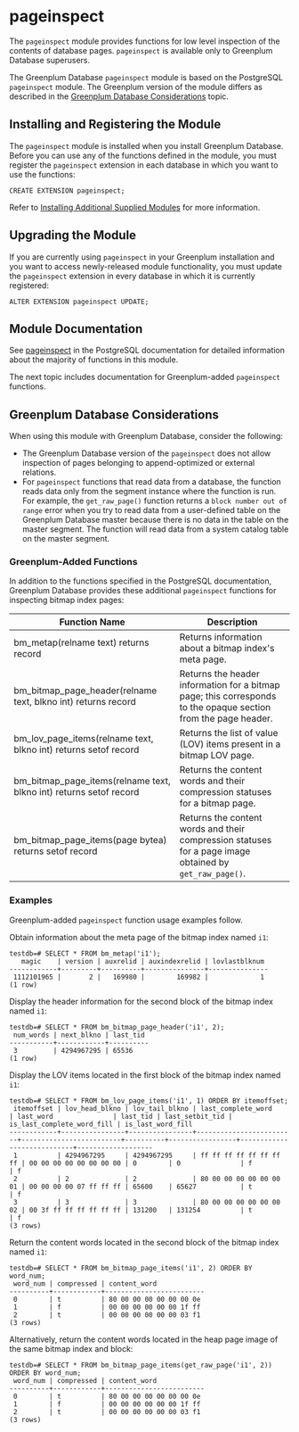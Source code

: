 # pageinspect 

The `pageinspect` module provides functions for low level inspection of the contents of database pages. `pageinspect` is available only to Greenplum Database superusers.

The Greenplum Database `pageinspect` module is based on the PostgreSQL `pageinspect` module. The Greenplum version of the module differs as described in the [Greenplum Database Considerations](#topic_gp) topic.

## <a id="topic_reg"></a>Installing and Registering the Module 

The `pageinspect` module is installed when you install Greenplum Database. Before you can use any of the functions defined in the module, you must register the `pageinspect` extension in each database in which you want to use the functions:

```
CREATE EXTENSION pageinspect;
```

Refer to [Installing Additional Supplied Modules](../../install_guide/install_modules.html) for more information.

## <a id="topic_upgrade"></a>Upgrading the Module 

If you are currently using `pageinspect` in your Greenplum installation and you want to access newly-released module functionality, you must update the `pageinspect` extension in every database in which it is currently registered:

```
ALTER EXTENSION pageinspect UPDATE;
```

## <a id="topic_info"></a>Module Documentation 

See [pageinspect](https://www.postgresql.org/docs/12/pageinspect.html) in the PostgreSQL documentation for detailed information about the majority of functions in this module.

The next topic includes documentation for Greenplum-added `pageinspect` functions.

## <a id="topic_gp"></a>Greenplum Database Considerations 

When using this module with Greenplum Database, consider the following:

-   The Greenplum Database version of the `pageinspect` does not allow inspection of pages belonging to append-optimized or external relations.
-   For `pageinspect` functions that read data from a database, the function reads data only from the segment instance where the function is run. For example, the `get_raw_page()` function returns a `block number out of range` error when you try to read data from a user-defined table on the Greenplum Database master because there is no data in the table on the master segment. The function will read data from a system catalog table on the master segment.

### <a id="gp_funcs"></a>Greenplum-Added Functions 

In addition to the functions specified in the PostgreSQL documentation, Greenplum Database provides these additional `pageinspect` functions for inspecting bitmap index pages:

|Function Name|Description|
|-------------|-----------|
|bm\_metap\(relname text\) returns record|Returns information about a bitmap index's meta page.|
|bm\_bitmap\_page\_header\(relname text, blkno int\) returns record|Returns the header information for a bitmap page; this corresponds to the opaque section from the page header.|
|bm\_lov\_page\_items\(relname text, blkno int\) returns setof record|Returns the list of value \(LOV\) items present in a bitmap LOV page.|
|bm\_bitmap\_page\_items\(relname text, blkno int\) returns setof record|Returns the content words and their compression statuses for a bitmap page.|
|bm\_bitmap\_page\_items\(page bytea\) returns setof record|Returns the content words and their compression statuses for a page image obtained by `get_raw_page()`.|

### <a id="topic_examples"></a>Examples 

Greenplum-added `pageinspect` function usage examples follow.

Obtain information about the meta page of the bitmap index named `i1`:

```
testdb=# SELECT * FROM bm_metap('i1');
   magic    | version | auxrelid | auxindexrelid | lovlastblknum
------------+---------+----------+---------------+---------------
 1112101965 |       2 |   169980 |        169982 |             1
(1 row)
```

Display the header information for the second block of the bitmap index named `i1`:

```
testdb=# SELECT * FROM bm_bitmap_page_header('i1', 2);
 num_words | next_blkno | last_tid 
-----------+------------+----------
 3         | 4294967295 | 65536    
(1 row)
```

Display the LOV items located in the first block of the bitmap index named `i1`:

```
testdb=# SELECT * FROM bm_lov_page_items('i1', 1) ORDER BY itemoffset;
 itemoffset | lov_head_blkno | lov_tail_blkno | last_complete_word      | last_word               | last_tid | last_setbit_tid | is_last_complete_word_fill | is_last_word_fill 
------------+----------------+----------------+-------------------------+-------------------------+----------+-----------------+----------------------------+-------------------
 1          | 4294967295     | 4294967295     | ff ff ff ff ff ff ff ff | 00 00 00 00 00 00 00 00 | 0        | 0               | f                          | f                 
 2          | 2              | 2              | 80 00 00 00 00 00 00 01 | 00 00 00 00 07 ff ff ff | 65600    | 65627           | t                          | f                 
 3          | 3              | 3              | 80 00 00 00 00 00 00 02 | 00 3f ff ff ff ff ff ff | 131200   | 131254          | t                          | f                 
(3 rows)
```

Return the content words located in the second block of the bitmap index named `i1`:

```
testdb=# SELECT * FROM bm_bitmap_page_items('i1', 2) ORDER BY word_num;
 word_num | compressed | content_word            
----------+------------+-------------------------
 0        | t          | 80 00 00 00 00 00 00 0e 
 1        | f          | 00 00 00 00 00 00 1f ff 
 2        | t          | 00 00 00 00 00 00 03 f1 
(3 rows)
```

Alternatively, return the content words located in the heap page image of the same bitmap index and block:

```
testdb=# SELECT * FROM bm_bitmap_page_items(get_raw_page('i1', 2)) ORDER BY word_num;
 word_num | compressed | content_word            
----------+------------+-------------------------
 0        | t          | 80 00 00 00 00 00 00 0e 
 1        | f          | 00 00 00 00 00 00 1f ff 
 2        | t          | 00 00 00 00 00 00 03 f1 
(3 rows)
```

